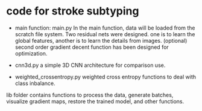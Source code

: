 # code for stroke subtyping

* main function: main.py
In the main function, data will be loaded from the scratch file system.
Two residual nets were designed. one is to learn the global features, another is to learn the details from images.
(optional) second order gradient decent function has been designed for optimization. 

* cnn3d.py a simple 3D CNN architecture for comparison use.

* weighted_crossentropy.py  weighted cross entropy functions to deal with class inbalance.

lib folder contains functions to process the data, generate batches, visualize gradient maps, restore the trained model, and other functions.